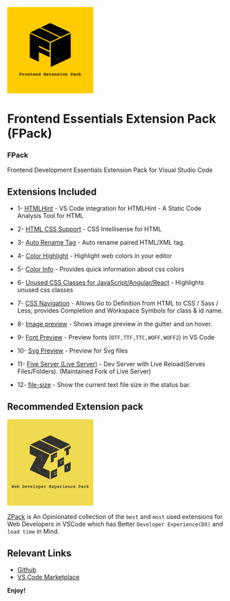 <a href="https://marketplace.visualstudio.com/items?itemName=SeyyedKhandon.fpack">
  <img style="margin:auto;" src="./assets/fpack.jpg" width="200px" />
</a>

# Frontend Essentials Extension Pack (FPack)

### FPack

Frontend Development Essentials Extension Pack for Visual Studio Code

## Extensions Included

- 1- [HTMLHint](https://marketplace.visualstudio.com/items?itemName=HTMLHint.vscode-htmlhint) - VS Code integration for HTMLHint - A Static Code Analysis Tool for HTML

- 2- [HTML CSS Support](https://marketplace.visualstudio.com/items?itemName=ecmel.vscode-html-css) - CSS Intellisense for HTML

- 3- [Auto Rename Tag](https://marketplace.visualstudio.com/items?itemName=formulahendry.auto-rename-tag) - Auto rename paired HTML/XML tag.

- 4- [Color Highlight](https://marketplace.visualstudio.com/items?itemName=naumovs.color-highlight) - Highlight web colors in your editor

- 5- [Color Info](https://marketplace.visualstudio.com/items?itemName=bierner.color-info) - Provides quick information about css colors

- 6- [Unused CSS Classes for JavaScript/Angular/React](https://marketplace.visualstudio.com/items?itemName=rcore.rcore-unused-css-classes) - Highlights unused css classes

- 7- [CSS Navigation](https://marketplace.visualstudio.com/items?itemName=pucelle.vscode-css-navigation) - Allows Go to Definition from HTML to CSS / Sass / Less; provides Completion and Workspace Symbols for class & id name.

- 8- [Image preview](https://marketplace.visualstudio.com/items?itemName=kisstkondoros.vscode-gutter-preview) - Shows image preview in the gutter and on hover.

- 9- [Font Preview](https://marketplace.visualstudio.com/items?itemName=ctcuff.font-preview) - Preview fonts (`OTF,TTF,TTC,WOFF,WOFF2`) in VS Code 

- 10- [Svg Preview](https://marketplace.visualstudio.com/items?itemName=SimonSiefke.svg-preview) - Preview for Svg files

- 11- [Five Server (Live Server)](https://marketplace.visualstudio.com/items?itemName=yandeu.five-server) - Dev Server with Live Reload(Serves Files/Folders). (Maintained Fork of Live Server)

- 12- [file-size](https://marketplace.visualstudio.com/items?itemName=zh9528.file-size) - Show the current text file size in the status bar.

## Recommended Extension pack

<a href="https://marketplace.visualstudio.com/items?itemName=SeyyedKhandon.zpack">
  <img style="margin:auto;" src="./assets/zpack.jpg" alt="zpack" width="200px" />
</a>

[ZPack](https://marketplace.visualstudio.com/items?itemName=SeyyedKhandon.zpack) is An Opinionated collection of the `best` and `most` used extensions for Web Developers in VSCode which has Better `Developer Experience(DX)` and `load time` in Mind.

## Relevant Links

- [Github](https://github.com/SeyyedKhandon/fpack)
- [VS Code Marketplace](https://marketplace.visualstudio.com/items?itemName=SeyyedKhandon.fpack)

**Enjoy!**
